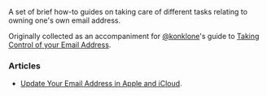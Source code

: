 A set of brief how-to guides on taking care of different tasks relating to owning one's own email address.

Originally collected as an accompaniment for [@konklone](/konklone)'s guide to [Taking Control of your Email Address](https://konklone.com/post/take-control-of-your-email-address).

### Articles

* [Update Your Email Address in Apple and iCloud](icloud#update-your-email-address-in-apple-and-icloud).